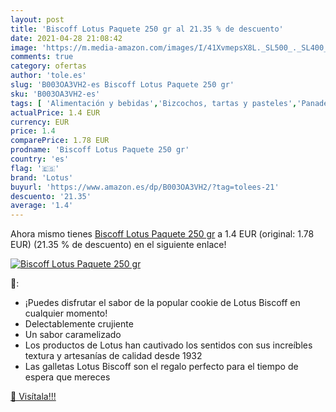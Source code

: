```yaml
---
layout: post
title: 'Biscoff Lotus Paquete 250 gr al 21.35 % de descuento'
date: 2021-04-28 21:08:42
image: 'https://m.media-amazon.com/images/I/41XvmepsX8L._SL500_._SL400_.jpg'
comments: true
category: ofertas
author: 'tole.es'
slug: 'B003OA3VH2-es Biscoff Lotus Paquete 250 gr'
sku: 'B003OA3VH2-es'
tags: [ 'Alimentación y bebidas','Bizcochos, tartas y pasteles','Panadería y bollería','biscoff','lotus', ]
actualPrice: 1.4 EUR
currency: EUR
price: 1.4
comparePrice: 1.78 EUR
prodname: 'Biscoff Lotus Paquete 250 gr'
country: 'es'
flag: '🇪🇸'
brand: 'Lotus'
buyurl: 'https://www.amazon.es/dp/B003OA3VH2/?tag=tolees-21'
descuento: '21.35'
average: '1.4'
---
```


Ahora mismo tienes [Biscoff Lotus Paquete 250 gr](https://www.amazon.es/dp/B003OA3VH2/?tag=tolees-21) a 1.4 EUR (original: 1.78 EUR) (21.35 %  de descuento) en el siguiente enlace!

[![Biscoff Lotus Paquete 250 gr](https://m.media-amazon.com/images/I/41XvmepsX8L._SL500_._SL400_.jpg)](https://www.amazon.es/dp/B003OA3VH2/?tag=tolees-21)

🔎:

- ¡Puedes disfrutar el sabor de la popular cookie de Lotus Biscoff en cualquier momento!
- Delectablemente crujiente
- Un sabor caramelizado
- Los productos de Lotus han cautivado los sentidos con sus increíbles textura y artesanías de calidad desde 1932
- Las galletas Lotus Biscoff son el regalo perfecto para el tiempo de espera que mereces

[🛒 Visítala!!!](https://www.amazon.es/dp/B003OA3VH2/?tag=tolees-21)
